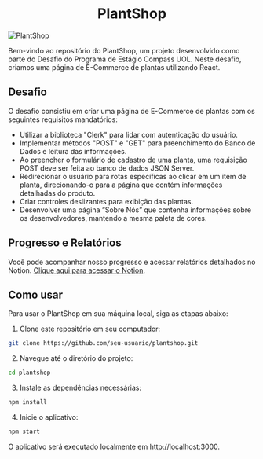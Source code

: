 <h1 align="center"> PlantShop </h1>


![PlantShop](/public/images/desafioII.gif)

Bem-vindo ao repositório do PlantShop, um projeto desenvolvido como parte do Desafio do Programa de Estágio Compass UOL. Neste desafio, criamos uma página de E-Commerce de plantas utilizando React. 
## Desafio

O desafio consistiu em criar uma página de E-Commerce de plantas com os seguintes requisitos mandatórios:

- Utilizar a biblioteca "Clerk" para lidar com autenticação do usuário.
- Implementar métodos "POST" e "GET" para preenchimento do Banco de Dados e leitura das informações.
- Ao preencher o formulário de cadastro de uma planta, uma requisição POST deve ser feita ao banco de dados JSON Server.
- Redirecionar o usuário para rotas específicas ao clicar em um item de planta, direcionando-o para a página que contém informações detalhadas do produto.
- Criar controles deslizantes para exibição das plantas.
- Desenvolver uma página “Sobre Nós” que contenha informações sobre os desenvolvedores, mantendo a mesma paleta de cores.

## Progresso e Relatórios

Você pode acompanhar nosso progresso e acessar relatórios detalhados no Notion. [Clique aqui para acessar o Notion](https://adventurous-tire-5e0.notion.site/Second-Challenge-Compass-UOL-2d356ea0a309466baced3cc66cde7364).

## Como usar

Para usar o PlantShop em sua máquina local, siga as etapas abaixo:

1. Clone este repositório em seu computador:

```bash
git clone https://github.com/seu-usuario/plantshop.git
```

2. Navegue até o diretório do projeto:

```bash
cd plantshop
```

3. Instale as dependências necessárias:

```bash
npm install
```

4. Inicie o aplicativo:

```bash
npm start
```

O aplicativo será executado localmente em http://localhost:3000.


